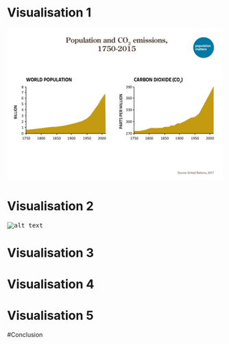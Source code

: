 

# Visualisation 1
![alt text](images/2.jpg)

# Visualisation 2

<kbd>![alt text](images/3.gif)</kbd>

# Visualisation 3

# Visualisation 4

# Visualisation 5



#Conclusion